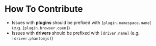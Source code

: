 # How To Contribute


* Issues with **plugins** should be prefixed with `[plugin.namespace.name]` (e.g. `[plugin.browser.open]`)
* Issues with **drivers** should be prefixed with `[driver.name]` (e.g. `[driver.phantomjs]`)

